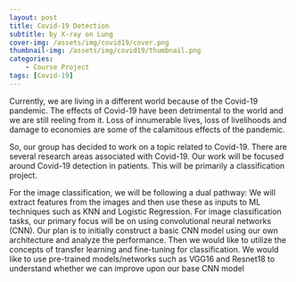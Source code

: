 ```yaml
---
layout: post
title: Covid-19 Detection
subtitle: by X-ray on Lung
cover-img: /assets/img/covid19/cover.png
thumbnail-img: /assets/img/covid19/thumbnail.png
categories:
    - Course Project
tags: [Covid-19]
---
```


Currently, we are living in a different world because of the Covid-19 pandemic. The effects of Covid-19 have been detrimental to the world and we are still reeling from it. Loss of innumerable lives, loss of livelihoods and damage to economies are some of the calamitous effects of the pandemic. 

So, our group has decided to work on a topic related to Covid-19. There are several research areas associated with Covid-19. Our work will be focused around Covid-19 detection in patients. This will be primarily a classification project.

For the image classification, we will be following a dual pathway:
We will extract features from the images and then use these as inputs to ML techniques such as KNN and Logistic Regression.
For image classification tasks, our primary focus will be on using convolutional neural networks (CNN). Our plan is to initially construct a basic CNN model using our own architecture and analyze the performance. Then we would like to utilize the concepts of transfer learning and fine-tuning for classification. We would like to use pre-trained models/networks such as VGG16 and Resnet18 to understand whether we can improve upon our base CNN model

